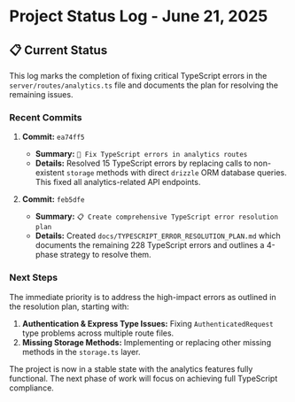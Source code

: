 # Project Status Log - June 21, 2025

## 📋 **Current Status**

This log marks the completion of fixing critical TypeScript errors in the `server/routes/analytics.ts` file and documents the plan for resolving the remaining issues.

### **Recent Commits**

1.  **Commit:** `ea74ff5`
    *   **Summary:** `🔧 Fix TypeScript errors in analytics routes`
    *   **Details:** Resolved 15 TypeScript errors by replacing calls to non-existent `storage` methods with direct `drizzle` ORM database queries. This fixed all analytics-related API endpoints.

2.  **Commit:** `feb5dfe`
    *   **Summary:** `📋 Create comprehensive TypeScript error resolution plan`
    *   **Details:** Created `docs/TYPESCRIPT_ERROR_RESOLUTION_PLAN.md` which documents the remaining 228 TypeScript errors and outlines a 4-phase strategy to resolve them.

### **Next Steps**

The immediate priority is to address the high-impact errors as outlined in the resolution plan, starting with:
1.  **Authentication & Express Type Issues:** Fixing `AuthenticatedRequest` type problems across multiple route files.
2.  **Missing Storage Methods:** Implementing or replacing other missing methods in the `storage.ts` layer.

The project is now in a stable state with the analytics features fully functional. The next phase of work will focus on achieving full TypeScript compliance. 